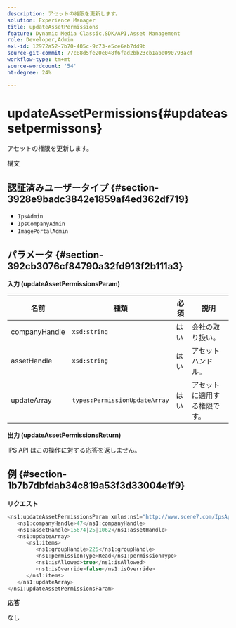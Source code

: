```yaml
---
description: アセットの権限を更新します。
solution: Experience Manager
title: updateAssetPermissions
feature: Dynamic Media Classic,SDK/API,Asset Management
role: Developer,Admin
exl-id: 12972a52-7b70-405c-9c73-e5ce6ab7dd9b
source-git-commit: 77c88d5fe20e048f6fad2bb23cb1abe090793acf
workflow-type: tm+mt
source-wordcount: '54'
ht-degree: 24%

---
```


# updateAssetPermissions{#updateassetpermissons}

アセットの権限を更新します。

構文

## 認証済みユーザータイプ {#section-3928e9badc3842e1859af4ed362df719}

* `IpsAdmin`
* `IpsCompanyAdmin`
* `ImagePortalAdmin`

## パラメータ {#section-392cb3076cf84790a32fd913f2b111a3}

**入力 (updateAssetPermissionsParam)**

| 名前 | 種類 | 必須 | 説明 |
|---|---|---|---|
| companyHandle | `xsd:string` | はい | 会社の取り扱い。 |
| assetHandle | `xsd:string` | はい | アセットハンドル。 |
| updateArray | `types:PermissionUpdateArray` | はい | アセットに適用する権限です。 |

**出力 (updateAssetPermissionsReturn)**

IPS API はこの操作に対する応答を返しません。

## 例 {#section-1b7b7dbfdab34c819a53f3d33004e1f9}

**リクエスト**

```java
<ns1:updateAssetPermissionsParam xmlns:ns1="http://www.scene7.com/IpsApi/xsd">
   <ns1:companyHandle>47</ns1:companyHandle>
   <ns1:assetHandle>15674|25|1062</ns1:assetHandle>
   <ns1:updateArray>
      <ns1:items>
         <ns1:groupHandle>225</ns1:groupHandle>
         <ns1:permissionType>Read</ns1:permissionType>
         <ns1:isAllowed>true</ns1:isAllowed>
         <ns1:isOverride>false</ns1:isOverride>
      </ns1:items>
   </ns1:updateArray>
</ns1:updateAssetPermissionsParam>
```

**応答**

なし

